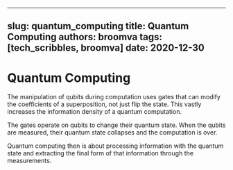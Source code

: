
---
slug: quantum_computing
title: Quantum Computing
authors: broomva
tags: [tech_scribbles, broomva]
date: 2020-12-30
---

# Quantum Computing

The manipulation of qubits during computation uses gates that can modify the coefficients of a superposition, not just flip the state. This vastly increases the information density of a quantum computation.

The gates operate on qubits to change their quantum state. When the qubits are measured, their quantum state collapses and the computation is over.

Quantum computing then is about processing information with the quantum state and extracting the final form of that information through the measurements.